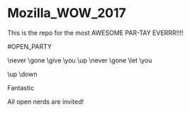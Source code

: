 # Mozilla_WOW_2017
This is the repo for the most AWESOME PAR-TAY EVERRR!!!!

\#OPEN_PARTY

\never
\gone
\give
\you
\up
\never
\gone
\let
\you

\up
\down

Fantastic

All open nerds are invited!

